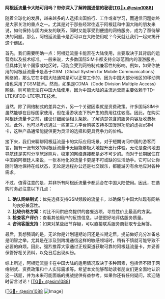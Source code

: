 **阿根廷流量卡大陆可用吗？带你深入了解跨国通信的秘密[[TG💪+ @esim1088](https://t.me/s/esim1088)]**

随着全球化的发展，越来越多的人选择出国旅行、工作或者学习，而通信问题始终是大家关注的重点之一。尤其是对于那些经常往返于阿根廷和中国大陆的朋友来说，如何保持与国内亲友的联系，同时又能享受到便捷的网络服务，成为了亟待解决的问题。那么，阿根廷流量卡是否可以在大陆使用呢？今天就让我们一起来揭开这个谜团。

首先，我们需要明确一点：阿根廷流量卡能否在大陆使用，主要取决于其背后的运营商以及技术标准。一般来说，大多数国际SIM卡都支持全球范围内的漫游服务，但具体到某个国家或地区时，可能会受到网络制式兼容性的影响。例如，如果你使用的阿根廷流量卡是基于GSM（Global System for Mobile Communications）网络的，那么它在中国大陆通常是可以正常工作的，因为中国大部分地区的移动网络也采用了GSM技术。然而，如果是CDMA（Code Division Multiple Access）网络，则可能无法在中国大陆使用，因为中国大陆的主流运营商主要依赖于TD-LTE和FDD-LTE等LTE技术。

当然，除了网络制式的差异之外，另一个关键因素就是资费政策。许多国际SIM卡虽然能够在目标国家使用，但在漫游状态下所产生的费用往往较高。因此，在购买阿根廷流量卡之前，建议仔细阅读相关条款，了解清楚包含的服务内容及收费标准。此外，也可以考虑通过一些第三方平台购买支持多国漫游功能的虚拟eSIM卡，这种产品通常能提供更为灵活的选择和更具竞争力的价格。

接下来，我们来聊聊阿根廷流量卡的实际应用场景。对于短期访问中国的游客而言，拥有一张有效的阿根廷流量卡无疑能够极大地提升出行体验。无论是查询地图导航还是实时分享旅途照片，稳定的网络连接都是必不可少的。而对于长期居住在中国的阿根廷人来说，一张本地化的流量卡更是不可或缺的生活助手。它可以让你随时随地保持在线状态，无论是远程办公还是社交娱乐，都能游刃有余地应对各种需求。

不过，值得注意的是，并非所有阿根廷流量卡都适合在中国大陆使用。因此，在选购时务必注意以下几点：

1. **确认网络制式**：优先选择支持GSM频段的流量卡，以确保与中国大陆现有网络的良好兼容性。
2. **比较价格方案**：对比不同供应商提供的套餐选项，寻找性价比最高的方案。
3. **检查客户评价**：查看其他用户的反馈信息，以便更好地评估服务质量。
4. **咨询客服支持**：如果对某些细节存疑，可以直接联系服务商获取专业解答。

最后，我想强调的是，无论你是计划短期访问还是长期定居，提前做好充分准备总是明智之举。尤其是在涉及到跨境通信这样的敏感领域时，稍有不慎就可能导致不必要的麻烦。因此，强烈推荐大家通过正规渠道获取可靠的阿根廷流量卡，并妥善保管好相关资料，以免日后出现纠纷。

综上所述，阿根廷流量卡在中国大陆的适用情况取决于多种因素，包括但不限于网络制式、资费政策和个人实际需求等。希望本文能够帮助读者朋友们更全面地认识这一话题，并为未来可能面临的挑战提供有益参考。如果你还有任何疑问，欢迎随时留言讨论！[[TG💪+ @esim1088](https://t.me/s/esim1088)]

[[TG💪+ @esim1088](https://t.me/s/esim1088) ![Image](https://i.postimg.cc/4NQfJmqS/Snipaste-2025-05-13-00-14-12.png)]